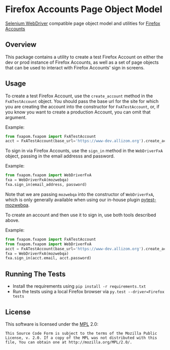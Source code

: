 Firefox Accounts Page Object Model
==================================
[Selenium WebDriver][webdriver] compatible page object model and utilities for [Firefox Accounts][FxA]

[FxA]: https://accounts.firefox.com
[webdriver]: http://docs.seleniumhq.org/docs/03_webdriver.jsp

Overview
-------------
This package contains a utility to create a test Firefox Account on either the dev or prod instance of Firefox Accounts,
as well as a set of page objects that can be used to interact with Firefox Accounts' sign in screens.

Usage
-----
To create a test Firefox Account, use the `create_account` method in the `FxATestAccount` object.
You should pass the base url for the site for which you are creating the account into the constructor
for `FxATestAccount`, or, if you know you want to create a production Account, you can omit that argument.

Example:
```python
from fxapom.fxapom import FxATestAccount
acct = FxATestAccount(base_url='https://www-dev.allizom.org').create_account()
```

To sign in via Firefox Accounts, use the `sign_in` method in the `WebDriverFxA` object,
passing in the email addresss and password.

Example:
```python
from fxapom.fxapom import WebDriverFxA
fxa = WebDriverFxA(mozwebqa)
fxa.sign_in(email_address, password)
```

Note that we are passing `mozwebqa` into the constructor of `WebDriverFxA`, which is only
generally available when using our in-house plugin [pytest-mozwebqa][plugin].

[plugin]: https://github.com/mozilla/pytest-mozwebqa

To create an account and then use it to sign in, use both tools described above.

Example:
```python
from fxapom.fxapom import FxATestAccount
from fxapom.fxapom import WebDriverFxA
acct = FxATestAccount(base_url='https://www-dev.allizom.org').create_account()
fxa = WebDriverFxA(mozwebqa)
fxa.sign_in(acct.email, acct.password)
```

Running The Tests
-----------------
* Install the requirements using `pip install -r requirements.txt`
* Run the tests using a local Firefox browser via `py.test --driver=Firefox tests`

License
-------
This software is licensed under the [MPL](http://www.mozilla.org/MPL/2.0/) 2.0:

    This Source Code Form is subject to the terms of the Mozilla Public
    License, v. 2.0. If a copy of the MPL was not distributed with this
    file, You can obtain one at http://mozilla.org/MPL/2.0/.
